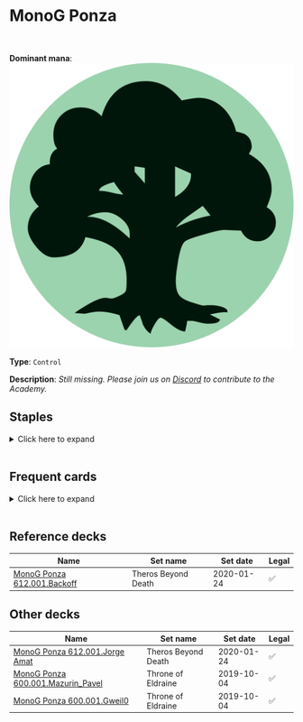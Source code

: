 <!-- This page is automatically generated by Myr: do not update it manually. -->
<!-- Changes directly applied here will be lost. -->
<!-- If you plan to update this page, please update the template at https://github.com/Pauperformance/pauperformance-bot -->
<!-- Templates can be found under pauperformance-bot/resources/templates/ -->
# MonoG Ponza
<br/>


**Dominant mana**: <img src="../resources/images/mana/G.png" class="dominant-mana-icon"/>

**Type**: `Control`

**Description**: _Still missing. Please join us on [Discord](https://discord.gg/fYQbpjjkQ3) to contribute to the Academy._


## **Staples**

<details>
  <summary>Click here to expand</summary>
<a href="https://scryfall.com/card/a25/160/arbor-elf"><img src="https://cards.scryfall.io/normal/front/4/b/4b81165e-f091-4211-8b47-5ea6868b0d4c.jpg" class="archetype-card rounded-image"/></a>
<a href="https://scryfall.com/card/ddm/60/mold-shambler"><img src="https://cards.scryfall.io/normal/front/9/b/9b14ea9c-5bad-499d-8c3d-da72b748769b.jpg" class="archetype-card rounded-image"/></a>
<a href="https://scryfall.com/card/tsp/207/mwonvuli-acid-moss"><img src="https://cards.scryfall.io/normal/front/6/8/6841dbf6-5023-4612-bbd7-182fd35b05c8.jpg" class="archetype-card rounded-image"/></a>
<a href="https://scryfall.com/card/me2/183/thermokarst"><img src="https://cards.scryfall.io/normal/front/7/4/74e907ed-76f7-476c-b128-bb6bfd892e06.jpg" class="archetype-card rounded-image"/></a>
<a href="https://scryfall.com/card/cmm/6/ulamogs-crusher"><img src="https://cards.scryfall.io/normal/front/6/9/699c0f6f-b26b-4741-8140-8a6030cad127.jpg" class="archetype-card rounded-image"/></a>
</details><br/>



## **Frequent cards**

<details>
  <summary>Click here to expand</summary>
<a href="https://scryfall.com/card/cmm/285/entourage-of-trest"><img src="https://cards.scryfall.io/normal/front/7/8/78075b31-8145-4053-90dd-6a34bd48fa7c.jpg" class="archetype-card rounded-image"/></a>
<a href="https://scryfall.com/card/iko/157/greater-sandwurm"><img src="https://cards.scryfall.io/normal/front/d/9/d90c5650-7eb2-480a-856e-a04406096830.jpg" class="archetype-card rounded-image"/></a>
<a href="https://scryfall.com/card/otc/196/kodamas-reach"><img src="https://cards.scryfall.io/normal/front/e/d/eddf5231-7c46-417b-82c3-f6a8ede5ac9c.jpg" class="archetype-card rounded-image"/></a>
<a href="https://scryfall.com/card/cmm/301/kozileks-predator"><img src="https://cards.scryfall.io/normal/front/f/a/fa828bc7-0f5a-45de-9608-da42dda8f3f9.jpg" class="archetype-card rounded-image"/></a>
<a href="https://scryfall.com/card/cmm/302/krosan-tusker"><img src="https://cards.scryfall.io/normal/front/0/a/0a368f72-cc88-4f32-aad4-22d92c4d032d.jpg" class="archetype-card rounded-image"/></a>
<a href="https://scryfall.com/card/gnt/46/llanowar-elves"><img src="https://cards.scryfall.io/normal/front/8/b/8bbcfb77-daa1-4ce5-b5f9-48d0a8edbba9.jpg" class="archetype-card rounded-image"/></a>
<a href="https://scryfall.com/card/pca/69/nest-invader"><img src="https://cards.scryfall.io/normal/front/3/0/3085f5b1-d2e3-4dd4-8263-024b2b5da4b4.jpg" class="archetype-card rounded-image"/></a>
<a href="https://scryfall.com/card/dst/81/reap-and-sow"><img src="https://cards.scryfall.io/normal/front/f/f/ff6c4ae7-8509-47a2-bc28-d131b1e6676c.jpg" class="archetype-card rounded-image"/></a>
<a href="https://scryfall.com/card/bfz/185/reclaiming-vines"><img src="https://cards.scryfall.io/normal/front/1/8/18be4c1a-58d7-409e-b7e0-aadb5ccf814d.jpg" class="archetype-card rounded-image"/></a>
<a href="https://scryfall.com/card/mm3/133/revive"><img src="https://cards.scryfall.io/normal/front/1/b/1b365778-1678-4c1f-ae32-7671a1429a3e.jpg" class="archetype-card rounded-image"/></a>
<a href="https://scryfall.com/card/mkc/183/sakura-tribe-elder"><img src="https://cards.scryfall.io/normal/front/b/a/baa54bbc-88dd-46ba-9a91-6291c3fb420f.jpg" class="archetype-card rounded-image"/></a>
<a href="https://scryfall.com/card/dmc/137/search-for-tomorrow"><img src="https://cards.scryfall.io/normal/front/4/a/4a0c73a9-38a2-4a3d-938e-b81ba166f0ff.jpg" class="archetype-card rounded-image"/></a>
<a href="https://scryfall.com/card/mh1/187/trumpeting-herd"><img src="https://c1.scryfall.com/file/scryfall-cards/normal/front/b/0/b0f3b68e-f616-4687-bc2d-075165162cd1.jpg" class="archetype-card rounded-image"/></a>
<a href="https://scryfall.com/card/rvr/159/utopia-sprawl"><img src="https://cards.scryfall.io/normal/front/5/e/5ea568df-04a1-4012-98ec-ba75e189e0ca.jpg" class="archetype-card rounded-image"/></a>
<a href="https://scryfall.com/card/mkc/195/wild-growth"><img src="https://cards.scryfall.io/normal/front/4/7/47260e7c-29bf-46f1-a029-9da7bbb418b5.jpg" class="archetype-card rounded-image"/></a>
<a href="https://scryfall.com/card/emn/12/wretched-gryff"><img src="https://cards.scryfall.io/normal/front/9/d/9d65efec-018f-485c-906c-460379b4af87.jpg" class="archetype-card rounded-image"/></a>
</details><br/>



## **Reference decks**

| Name | Set name | Set date | Legal |
| -----| -------- | -------- | ----- |
| [MonoG Ponza 612.001.Backoff](https://www.mtggoldfish.com/deck/4870883) | Theros Beyond Death | 2020-01-24 | ✅ |




## **Other decks**

| Name | Set name | Set date | Legal |
| -----| -------- | -------- | ----- |
| [MonoG Ponza 612.001.Jorge Amat](https://www.mtggoldfish.com/deck/4775979) | Theros Beyond Death | 2020-01-24 | ✅ |
| [MonoG Ponza 600.001.Mazurin_Pavel](https://www.mtggoldfish.com/deck/4673161) | Throne of Eldraine | 2019-10-04 | ✅ |
| [MonoG Ponza 600.001.Gweil0](https://www.mtggoldfish.com/deck/4775959) | Throne of Eldraine | 2019-10-04 | ✅ |





